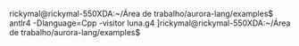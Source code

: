 rickymal@rickymal-550XDA:~/Área de trabalho/aurora-lang/examples$ antlr4 -Dlanguage=Cpp -visitor luna.g4 
]rickymal@rickymal-550XDA:~/Área de trabalho/aurora-lang/examples$ 

